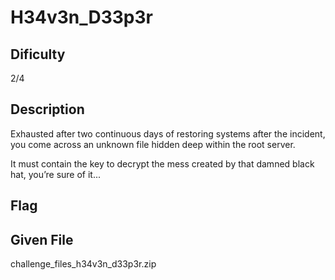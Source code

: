 # H34v3n_D33p3r

## Dificulty
2/4

## Description
Exhausted after two continuous days of restoring systems after the incident,
you come across an unknown file hidden deep within the root server.

It must contain the key to decrypt the mess created by that damned black hat,
you’re sure of it...

## Flag

## Given File
challenge_files_h34v3n_d33p3r.zip